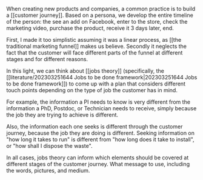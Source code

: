 When creating new products and companies, a common practice is to build a [[customer journey]]. Based on a persona, we develop the entire timeline of the person: the see an add on Facebook, enter to the store, check the marketing video, purchase the product, receive it 3 days later, end. 

First, I made it too simplistic assuming it was a linear process, as [[the traditional marketing funnel]] makes us believe. Secondly it neglects the fact that the customer will face different parts of the funnel at different stages and for different reasons. 

In this light, we can think about [[jobs theory]] (specifically, the [[literature/202303251644 Jobs to be done framework|202303251644 Jobs to be done framework]]) to come up with a plan that considers different touch points depending on the type of job the customer has in mind. 

For example, the information a PI needs to know is very different from the information a PhD, Postdoc, or Technician needs to receive, simply because the job they are trying to achieve is different. 

Also, the information each one seeks is different through the customer journey, because the job they are doing is different. Seeking information on "how long it takes to run" is different from "how long does it take to install", or "how shall I dispose the waste". 

In all cases, jobs theory can inform which elements should be covered at different stages of the customer journey. What message to use, including the words, pictures, and medium.